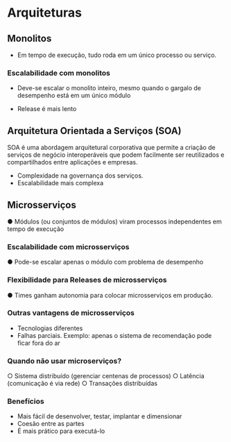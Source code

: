 # Arquiteturas

## Monolitos

- Em tempo de execução, tudo roda em um único processo ou serviço.

### Escalabilidade com monolitos

- Deve-se escalar o monolito inteiro, mesmo quando o gargalo
de desempenho está em um único módulo

- Release é mais lento


## Arquitetura Orientada a Serviços (SOA)

SOA é uma abordagem arquitetural corporativa que permite a criação de serviços de negócio interoperáveis que podem facilmente ser reutilizados e compartilhados entre aplicações e empresas.

- Complexidade na governança dos serviços.
- Escalabilidade mais complexa

## Microsserviços

● Módulos (ou conjuntos de módulos) viram processos independentes em tempo de execução


### Escalabilidade com microsserviços

● Pode-se escalar apenas o módulo com problema de
desempenho

### Flexibilidade para Releases de microsserviços

● Times ganham autonomia para colocar microsserviços em produção.

### Outras vantagens de microsserviços

- Tecnologias diferentes
- Falhas parciais. Exemplo: apenas o sistema de recomendação
pode ficar fora do ar

### Quando não usar microserviços?

○ Sistema distribuído (gerenciar centenas de processos)
○ Latência (comunicação é via rede)
○ Transações distribuídas

### Benefícios
- Mais fácil de desenvolver, testar, implantar e dimensionar
- Coesão entre as partes
- É mais prático para executá-lo


